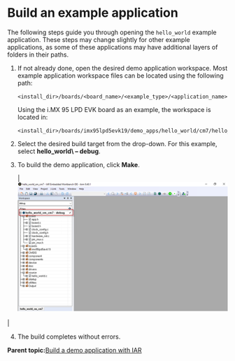 # Build an example application

The following steps guide you through opening the `hello_world` example application. These steps may change slightly for other example applications, as some of these applications may have additional layers of folders in their paths.

1.  If not already done, open the desired demo application workspace. Most example application workspace files can be located using the following path:

    ```
    <install_dir>/boards/<board_name>/<example_type>/<application_name>/iar
    ```

    Using the i.MX 95 LPD EVK board as an example, the workspace is located in:

    ```
    <install_dir>/boards/imx95lpd5evk19/demo_apps/hello_world/cm7/hello_world_cm7.eww
    ```

2.  Select the desired build target from the drop-down. For this example, select **hello\_world\ – debug**.

3.  To build the demo application, click **Make**.

    |![](../images/demo_build_target_selection_8mm.png "Demo build target selection")

|

4.  The build completes without errors.

**Parent topic:**[Build a demo application with IAR](../topics/run_a_flash_target_demo_by_uuu.md)


